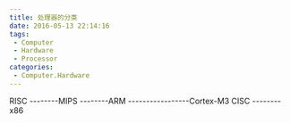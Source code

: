 ```yaml
---
title: 处理器的分类
date: 2016-05-13 22:14:16
tags:
 - Computer
 - Hardware
 - Processor
categories:
 - Computer.Hardware
---
```

RISC
\-\-\-\-\-\-\-\-MIPS
\-\-\-\-\-\-\-\-ARM
\-\-\-\-\-\-\-\-\-\-\-\-\-\-\-\-\-Cortex-M3
CISC
\-\-\-\-\-\-\-\-x86
